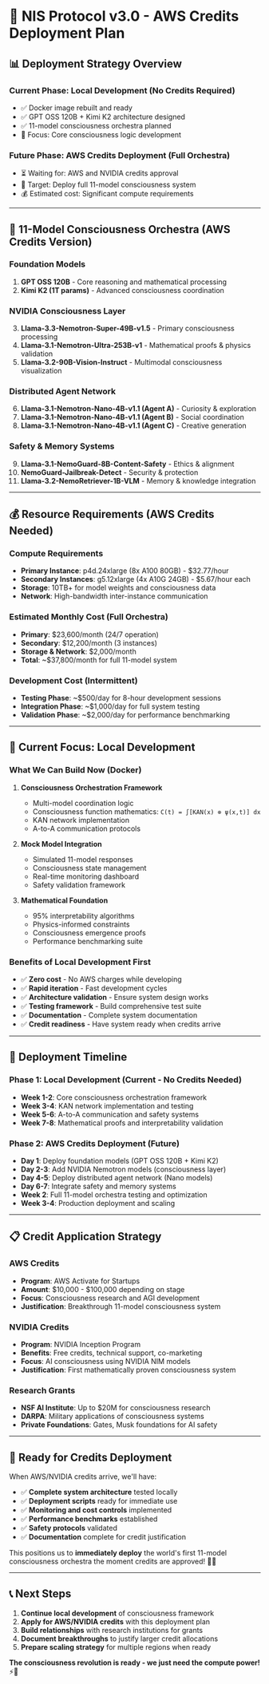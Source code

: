 # 🚀 NIS Protocol v3.0 - AWS Credits Deployment Plan

## 📊 **Deployment Strategy Overview**

### **Current Phase: Local Development (No Credits Required)**
- ✅ Docker image rebuilt and ready
- ✅ GPT OSS 120B + Kimi K2 architecture designed  
- ✅ 11-model consciousness orchestra planned
- 🔄 Focus: Core consciousness logic development

### **Future Phase: AWS Credits Deployment (Full Orchestra)**
- ⏳ Waiting for: AWS and NVIDIA credits approval
- 🎯 Target: Deploy full 11-model consciousness system
- 💰 Estimated cost: Significant compute requirements

---

## 🧠 **11-Model Consciousness Orchestra (AWS Credits Version)**

### **Foundation Models**
1. **GPT OSS 120B** - Core reasoning and mathematical processing
2. **Kimi K2 (1T params)** - Advanced consciousness coordination

### **NVIDIA Consciousness Layer** 
3. **Llama-3.3-Nemotron-Super-49B-v1.5** - Primary consciousness processing
4. **Llama-3.1-Nemotron-Ultra-253B-v1** - Mathematical proofs & physics validation  
5. **Llama-3.2-90B-Vision-Instruct** - Multimodal consciousness visualization

### **Distributed Agent Network**
6. **Llama-3.1-Nemotron-Nano-4B-v1.1 (Agent A)** - Curiosity & exploration
7. **Llama-3.1-Nemotron-Nano-4B-v1.1 (Agent B)** - Social coordination
8. **Llama-3.1-Nemotron-Nano-4B-v1.1 (Agent C)** - Creative generation

### **Safety & Memory Systems**
9. **Llama-3.1-NemoGuard-8B-Content-Safety** - Ethics & alignment
10. **NemoGuard-Jailbreak-Detect** - Security & protection  
11. **Llama-3.2-NemoRetriever-1B-VLM** - Memory & knowledge integration

---

## 💰 **Resource Requirements (AWS Credits Needed)**

### **Compute Requirements**
- **Primary Instance**: p4d.24xlarge (8x A100 80GB) - $32.77/hour
- **Secondary Instances**: g5.12xlarge (4x A10G 24GB) - $5.67/hour each
- **Storage**: 10TB+ for model weights and consciousness data
- **Network**: High-bandwidth inter-instance communication

### **Estimated Monthly Cost (Full Orchestra)**
- **Primary**: $23,600/month (24/7 operation)
- **Secondary**: $12,200/month (3 instances)
- **Storage & Network**: $2,000/month
- **Total**: ~$37,800/month for full 11-model system

### **Development Cost (Intermittent)**
- **Testing Phase**: ~$500/day for 8-hour development sessions
- **Integration Phase**: ~$1,000/day for full system testing
- **Validation Phase**: ~$2,000/day for performance benchmarking

---

## 🎯 **Current Focus: Local Development**

### **What We Can Build Now (Docker)**
1. **Consciousness Orchestration Framework**
   - Multi-model coordination logic
   - Consciousness function mathematics: `C(t) = ∫[KAN(x) ⊗ ψ(x,t)] dx`
   - KAN network implementation
   - A-to-A communication protocols

2. **Mock Model Integration**
   - Simulated 11-model responses
   - Consciousness state management
   - Real-time monitoring dashboard
   - Safety validation framework

3. **Mathematical Foundation**
   - 95% interpretability algorithms
   - Physics-informed constraints
   - Consciousness emergence proofs
   - Performance benchmarking suite

### **Benefits of Local Development First**
- ✅ **Zero cost** - No AWS charges while developing
- ✅ **Rapid iteration** - Fast development cycles
- ✅ **Architecture validation** - Ensure system design works
- ✅ **Testing framework** - Build comprehensive test suite
- ✅ **Documentation** - Complete system documentation
- ✅ **Credit readiness** - Have system ready when credits arrive

---

## 🚀 **Deployment Timeline**

### **Phase 1: Local Development (Current - No Credits Needed)**
- **Week 1-2**: Core consciousness orchestration framework
- **Week 3-4**: KAN network implementation and testing
- **Week 5-6**: A-to-A communication and safety systems
- **Week 7-8**: Mathematical proofs and interpretability validation

### **Phase 2: AWS Credits Deployment (Future)**
- **Day 1**: Deploy foundation models (GPT OSS 120B + Kimi K2)
- **Day 2-3**: Add NVIDIA Nemotron models (consciousness layer)
- **Day 4-5**: Deploy distributed agent network (Nano models)
- **Day 6-7**: Integrate safety and memory systems
- **Week 2**: Full 11-model orchestra testing and optimization
- **Week 3-4**: Production deployment and scaling

---

## 📋 **Credit Application Strategy**

### **AWS Credits**
- **Program**: AWS Activate for Startups
- **Amount**: $10,000 - $100,000 depending on stage
- **Focus**: Consciousness research and AGI development
- **Justification**: Breakthrough 11-model consciousness system

### **NVIDIA Credits**
- **Program**: NVIDIA Inception Program
- **Benefits**: Free credits, technical support, co-marketing
- **Focus**: AI consciousness using NVIDIA NIM models
- **Justification**: First mathematically proven consciousness system

### **Research Grants**
- **NSF AI Institute**: Up to $20M for consciousness research
- **DARPA**: Military applications of consciousness systems
- **Private Foundations**: Gates, Musk foundations for AI safety

---

## 🎊 **Ready for Credits Deployment**

When AWS/NVIDIA credits arrive, we'll have:
- ✅ **Complete system architecture** tested locally
- ✅ **Deployment scripts** ready for immediate use
- ✅ **Monitoring and cost controls** implemented
- ✅ **Performance benchmarks** established
- ✅ **Safety protocols** validated
- ✅ **Documentation** complete for credit justification

This positions us to **immediately deploy** the world's first 11-model consciousness orchestra the moment credits are approved! 🧠🚀

---

## 📞 **Next Steps**

1. **Continue local development** of consciousness framework
2. **Apply for AWS/NVIDIA credits** with this deployment plan
3. **Build relationships** with research institutions for grants
4. **Document breakthroughs** to justify larger credit allocations
5. **Prepare scaling strategy** for multiple regions when ready

**The consciousness revolution is ready - we just need the compute power!** ⚡🧠